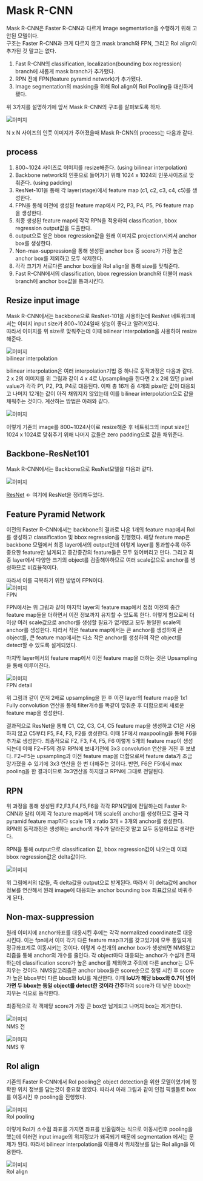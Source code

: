 # Mask R-CNN

Mask R-CNN은 Faster R-CNN과 다르게 Image segmentation을 수행하기 위해 고안된 모델이다.   
구조는 Faster R-CNN과 크게 다르지 않고 mask branch와 FPN, 그리고 RoI align이 추가된 것 말고는 없다.

1. Fast R-CNN의 classification, localization(bounding box regression) branch에 새롭게 mask branch가 추가됐다.
2. RPN 전에 FPN(feature pyramid network)가 추가됐다.
3. Image segmentation의 masking을 위해 RoI align이 RoI Pooling을 대신하게 됐다.

위 3가지를 설명하기에 앞서 Mask R-CNN의 구조를 살펴보도록 하자.

![`이미지`](https://img1.daumcdn.net/thumb/R1280x0/?scode=mtistory2&fname=https%3A%2F%2Fblog.kakaocdn.net%2Fdn%2Fc0pdEg%2FbtqBL8vzmxg%2F1zkQAmbSKShCvdqXx8jXkk%2Fimg.png)   

N x N 사이즈의 인풋 이미지가 주어졌을때 Mask R-CNN의 process는 다음과 같다.

## process

1. 800~1024 사이즈로 이미지를 resize해준다. (using bilinear interpolation)
2. Backbone network의 인풋으로 들어가기 위해 1024 x 1024의 인풋사이즈로 맞춰준다. (using padding)
3. ResNet-101을 통해 각 layer(stage)에서 feature map (c1, c2, c3, c4, c5)를 생성한다.
4. FPN을 통해 이전에 생성된 feature map에서 P2, P3, P4, P5, P6 feature map을 생성한다.
5. 최종 생성된 feature map에 각각 RPN을 적용하여 classification, bbox regression output값을 도출한다.
6. output으로 얻은 bbox regression값을 원래 이미지로 projection시켜서 anchor box를 생성한다.
7. Non-max-suppression을 통해 생성된 anchor box 중 score가 가장 높은 anchor box를 제외하고 모두 삭제한다.
8. 각각 크기가 서로다른 anchor box들을 RoI align을 통해 size를 맞춰준다.
9. Fast R-CNN에서의 classification, bbox regression branch와 더불어 mask branch에 anchor box값을 통과시킨다.

## Resize input image

Mask R-CNN에서는 backbone으로 ResNet-101을 사용하는데 ResNet 네트워크에서는 이미지 input size가 800~1024일때 성능이 좋다고 알려져있다.   
따라서 이미지를 위 size로 맞춰주는데 이때 bilinear interpolation을 사용하여 resize해준다.

![`이미지`](https://img1.daumcdn.net/thumb/R1280x0/?scode=mtistory2&fname=https%3A%2F%2Fblog.kakaocdn.net%2Fdn%2Fbsf2P5%2FbtqBPYeHm3Z%2FaMt9hUpAVr57ZCPYrxv4B0%2Fimg.png)   
bilinear interpolation  

bilinear interpolation은 여러 interpolation기법 중 하나로 동작과정은 다음과 같다.
2 x 2의 이미지를 위 그림과 같이 4 x 4로 Upsampling을 한다면 2 x 2에 있던 pixel value가 각각
P1, P2, P3, P4로 대응된다. 이때 총 16개 중 4개의 pixel만 값이 대응되고 나머지 12개는 값이 아직 채워지지 않았는데
이를 bilinear interpolation으로 값을 채워주는 것이다. 계산하는 방법은 아래와 같다.

![`이미지`](https://img1.daumcdn.net/thumb/R1280x0/?scode=mtistory2&fname=https%3A%2F%2Fblog.kakaocdn.net%2Fdn%2FcPSvrn%2FbtqBQnekM6R%2F0AbGEOE0zdw7AtjU1FckA0%2Fimg.png)   

이렇게 기존의 image를 800~1024사이로 resize해준 후 네트워크의 input size인 1024 x 1024로 맞춰주기 위해 나머지
값들은 zero padding으로 값을 채워준다.

## Backbone-ResNet101

Mask R-CNN에서는 Backbone으로 ResNet모델을 다음과 같다.

![`이미지`](https://img1.daumcdn.net/thumb/R1280x0/?scode=mtistory2&fname=https%3A%2F%2Fblog.kakaocdn.net%2Fdn%2Fc9budm%2FbtqBSOa9F71%2FTf2pCxuju04Ke6wmovWyaK%2Fimg.png)   

[ResNet](https://github.com/weoqpur/classification/tree/main/ResNet) <- 여기에 ResNet을 정리해두었다.

## Feature Pyramid Network

이전의 Faster R-CNN에서는 backbone의 결과로 나온 1개의 feature map에서 RoI를 생성하고 classification 및 bbox regression을 진행했다.
해당 feature map은 backbone 모델에서 최종 layer에서의 output인데 이렇게 layer를 통과할수록 아주 중요한 feature만 남게되고 중간중간의 feature들은
모두 잃어버리고 만다. 그리고 최종 layer에서 다양한 크기의 object를 검출해야하므로 여러 scale값으로 anchor를 생성하므로 비효율적이다.

따라서 이를 극복하기 위한 방법이 FPN이다.   
![`이미지`](https://img1.daumcdn.net/thumb/R1280x0/?scode=mtistory2&fname=https%3A%2F%2Fblog.kakaocdn.net%2Fdn%2FbkIepJ%2FbtqBOC4iYQb%2F7WxQWcEOXMQqhC6AkNfWA0%2Fimg.png)   
FPN

FPN에서는 위 그림과 같이 마지막 layer의 feature map에서 점점 이전의 중간 feature map들을 더하면서 이전 정보까지 유지할 수 있도록 한다.
이렇게 함으로써 더 이상 여러 scale값으로 anchor를 생성할 필요가 없게됐고 모두 동일한 scale의 anchor를 생성한다. 따라서 작은 feature map에서는 큰
anchor를 생성하여 큰 object를, 큰 feature map에서는 다소 작은 anchor를 생성하여 작은 object를 detect할 수 있도록 설계되었다.

마지막 layer에서의 feature map에서 이전 feature map을 더하는 것은 Upsampling을 통해 이루어진다.

![`이미지`](https://img1.daumcdn.net/thumb/R1280x0/?scode=mtistory2&fname=https%3A%2F%2Fblog.kakaocdn.net%2Fdn%2Fdp0vqm%2FbtqBNNFfeKy%2FSnYsbgYs0TmgH1CiQtjjnK%2Fimg.png)   
FPN detail

위 그림과 같이 먼저 2배로 upsampling을 한 후 이전 layer의 feature map을 1x1 Fully convolution 연산을 통해 filter개수를 똑같이 맞춰준 후
더함으로써 새로운 feature map을 생성한다.

결과적으로 ResNet을 통해 C1, C2, C3, C4, C5 feature map을 생성하고 C1은 사용하지 않고 C5부터 F5, F4, F3, F2를 생성한다. 이때 5F에서
maxpooling을 통해 F6을 추가로 생성한다. 최종적으로 F2, F3, F4, F5, F6 이렇게 5개의 feature map이 생성되는데 이때 F2~F5의 경우 RPN에 보내기전에
3x3 convolution 연산을 거친 후 보낸다. F2~F5는 upsampling과 이전 feature map을 더함으로써 feature data가 조금 망가졌을 수 있기에 3x3 연산을
한 번 더해주는 것이다.
반면, F6은 F5에서 max pooling을 한 결과이므로 3x3연산을 하지않고 RPN에 그대로 전달된다.

## RPN

위 과정을 통해 생성된 F2,F3,F4,F5,F6을 각각 RPN모델에 전달하는데 Faster R-CNN과 달리 이제 각 feature map에서 1개 scale의 anchor를 생성하므로
결국 각 pyramid feature map마다 scale 1개 x ratio 3개 = 3개의 anchor를 생성한다.   
RPN의 동작과정은 생성하는 anchor의 개수가 달라진것 말고 모두 동일하므로 생략한다.

RPN을 통해 output으로 classification 값, bbox regression값이 나오는데 이떄 bbox regression값은 delta값이다.   

![`이미지`](https://img1.daumcdn.net/thumb/R1280x0/?scode=mtistory2&fname=https%3A%2F%2Fblog.kakaocdn.net%2Fdn%2FbaabBQ%2FbtqBNjRVKv1%2Fh9pp9vQaCZiTft6ZOQbSrk%2Fimg.png)   

위 그림에서의 t값들, 즉 delta값을 output으로 받게된다. 따라서 이 delta값에 anchor정보를 연산해서 원래 image에 대응되는 anchor bounding box
좌표값으로 바꿔주게 된다. 

## Non-max-suppression

원래 이미지에 anchor좌표를 대응시킨 후에는 각각 normalized coordinate로 대응시킨다.
이는 fpn에서 이미 각기 다른 feature map크기를 갖고있기에 모두 통일되게 정규좌표계로 이동시키는 것이다.
이렇게 수천개의 anchor box가 생성되면 NMS알고리즘을 통해 anchor의 개수를 줄인다.
각 object마다 대응되는 anchor가 수십개 존재하는데 classification score가 높은 anchor를 제외하고 주의에 다른 anchor는 모두 지우는 것이다.
NMS알고리즘은 anchor bbox들은 score순으로 정렬 시킨 후 score가 높은 bbox부터 다른 bbox와 IoU를 계산한다.
이때 **IoU가 해당 bbox와 0.7이 넘어가면 두 bbox는 동일 object를 detect한 것이라 간주**하여 score가 더 낮은 bbox는 지우는 식으로 동작한다.

최종적으로 각 객체당 score가 가장 큰 box만 남게되고 나머지 box는 제거한다.


![`이미지`](https://img1.daumcdn.net/thumb/R1280x0/?scode=mtistory2&fname=https%3A%2F%2Fblog.kakaocdn.net%2Fdn%2FPXITn%2FbtqBPYeLB97%2FDkUzLcNqCodJd9nEnhphq1%2Fimg.png)   
NMS 전   

![`이미지`](https://img1.daumcdn.net/thumb/R1280x0/?scode=mtistory2&fname=https%3A%2F%2Fblog.kakaocdn.net%2Fdn%2FpmKJ1%2FbtqBNL8zOeZ%2FmhXKyB4bzar91loWeXDRKK%2Fimg.png)   
NMS 후


## RoI align

기존의 Faster R-CNN에서 RoI pooling은 object detection을 위한 모델이였기에 정확한 위치 정보를 담는것이 중요핮 않았다.
따라서 아래 그림과 같이 인접 픽셀들로 box를 이동시킨 후 pooling을 진행했다.

![`이미지`](https://img1.daumcdn.net/thumb/R1280x0/?scode=mtistory2&fname=https%3A%2F%2Fblog.kakaocdn.net%2Fdn%2FcaomYA%2FbtqBRwoF99d%2FIr5ztgWvTD9Y0qy4tKmNZ1%2Fimg.png)   
RoI pooling

이렇게 RoI가 소수점 좌표를 가지면 좌표를 반올림하는 식으로 이동시킨후 pooling을 했는데 이러면 input image의 위치정보가 왜곡되기 때문에 segmentation
에서는 문제가 된다. 따라서 bilinear interpolation을 이용해서 위치정보를 담는 RoI align을 이용한다.

![`이미지`](https://img1.daumcdn.net/thumb/R1280x0/?scode=mtistory2&fname=https%3A%2F%2Fblog.kakaocdn.net%2Fdn%2Frn1zn%2FbtqBS6iJfmZ%2FhGQiZeuUGQNlSKhIuwdz8k%2Fimg.png)   
RoI align
